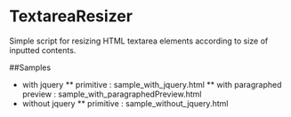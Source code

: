 TextareaResizer
===============
Simple script for resizing HTML textarea elements according to size of inputted contents.

##Samples
* with jquery
** primitive : sample_with_jquery.html
** with paragraphed preview : sample_with_paragraphedPreview.html
* without jquery
** primitive : sample_without_jquery.html
